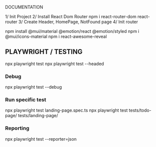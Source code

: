 DOCUMENTATION


1/ Init Project
2/ Install React Dom Router
npm i react-router-dom
react-router
3/ Create Header, HomePage, NotFound page
4/ Init router



npm install @mui/material @emotion/react @emotion/styled
npm i @mui/icons-material
npm i react-awesome-reveal

## PLAYWRIGHT / TESTING 

npx playwright test
npx playwright test --headed

### Debug 

npx playwright test --debug  

### Run specific test

npx playwright test landing-page.spec.ts
npx playwright test tests/todo-page/ tests/landing-page/

### Reporting
npx playwright test --reporter=json

